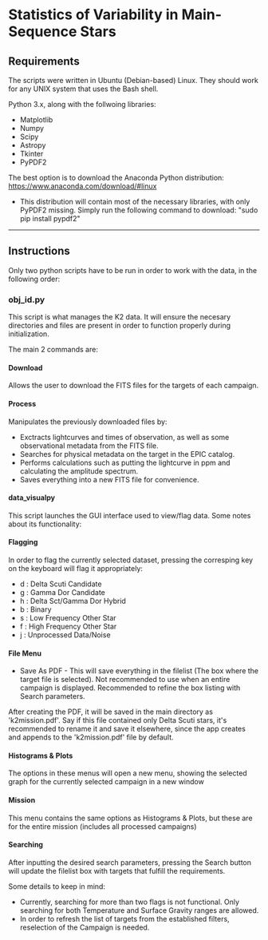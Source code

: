 # Statistics of Variability in Main-Sequence Stars

## Requirements

The scripts were written in Ubuntu (Debian-based) Linux. They should work for any UNIX system that uses the Bash shell.


Python 3.x, along with the follwoing libraries:
- Matplotlib
- Numpy
- Scipy
- Astropy
- Tkinter
- PyPDF2

The best option is to download the Anaconda Python distribution: https://www.anaconda.com/download/#linux
- This distribution will contain most of the necessary libraries, with only PyPDF2 missing.
  Simply run the following command to download:  "sudo pip install pypdf2"

------

## Instructions

Only two python scripts have to be run in order to work with the data, in the following order:

### obj_id.py

This script is what manages the K2 data. It will ensure the necesary directories and files are present in order to function properly during initialization.

The main 2 commands are:

#### Download

Allows the user to download the FITS files for the targets of each campaign.

#### Process

Manipulates the previously downloaded files by:
- Exctracts lightcurves and times of observation, as well as some observational metadata from the FITS file.
- Searches for physical metadata on the target in the EPIC catalog.
- Performs calculations such as putting the lightcurve in ppm and calculating the amplitude spectrum.
- Saves everything into a new FITS file for convenience.

#### data_visualpy

This script launches the GUI interface used to view/flag data. Some notes about its functionality:

#### Flagging

In order to flag the currently selected dataset, pressing the corresping key on the keyboard will flag it appropriately:
- d : Delta Scuti Candidate
- g : Gamma Dor Candidate
- h : Delta Sct/Gamma Dor Hybrid
- b : Binary
- s : Low Frequency Other Star
- f : High Frequency Other Star
- j : Unprocessed Data/Noise

#### File Menu

- Save As PDF -
This will save everything in the filelist (The box where the target file is selected). Not recommended to use when an entire campaign is displayed. Recommended to refine the box listing with Search parameters.

After creating the PDF, it will be saved in the main directory as 'k2mission.pdf'. Say if this file contained only Delta Scuti stars, it's recommended to rename it and save it elsewhere, since the app creates and appends to the 'k2mission.pdf' file by default.

#### Histograms & Plots

The options in these menus will open a new menu, showing the selected graph for the currently selected campaign in a new window

#### Mission

This menu contains the same options as Histograms & Plots, but these are for the entire mission (includes all processed campaigns)

#### Searching

After inputting the desired search parameters, pressing the Search button will update the filelist box with targets that fulfill the requirements.

Some details to keep in mind:
- Currently, searching for more than two flags is not functional. Only searching for both Temperature and Surface Gravity ranges are allowed.
- In order to refresh the list of targets from the established filters, reselection of the Campaign is needed.

